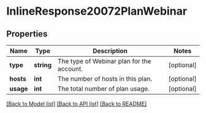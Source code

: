 # InlineResponse20072PlanWebinar

## Properties
Name | Type | Description | Notes
------------ | ------------- | ------------- | -------------
**type** | **string** | The type of Webinar plan for the account. | [optional] 
**hosts** | **int** | The number of hosts in this plan. | [optional] 
**usage** | **int** | The total number of plan usage. | [optional] 

[[Back to Model list]](../README.md#documentation-for-models) [[Back to API list]](../README.md#documentation-for-api-endpoints) [[Back to README]](../README.md)


